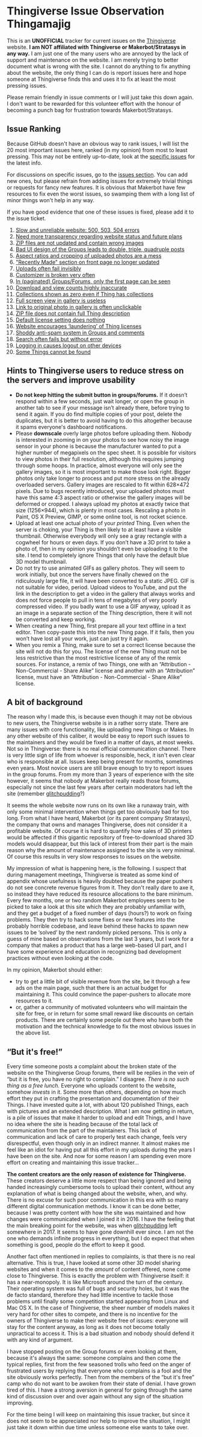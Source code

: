 # Thingiverse Issue Observation Thingamajig

This is an **UNOFFICIAL** tracker for current issues on the [Thingiverse](https://www.thingiverse.com) website. **I am NOT affiliated with Thingiverse or Makerbot/Stratasys in any way.** I am just one of the many users who are annoyed by the lack of support and maintenance on the website. I am merely trying to better document what is wrong with the site. I cannot do anything to fix anything about the website, the only thing I can do is report issues here and hope someone at Thingiverse finds this and uses it to fix at least the most pressing issues.

Please remain friendly in issue comments or I will just take this down again. I don't want to be rewarded for this volunteer effort with the honour of becoming a punch bag for frustration towards Makerbot/Stratasys.


## Issue Ranking

Because GitHub doesn't have an obvious way to rank issues, I will list the 20 most important issues here, ranked (in my opinion) from most to least pressing. This may not be entirely up-to-date, look at the [specific issues](https://github.com/DrLex0/ThingiverseIssues/issues) for the latest info.

For discussions on specific issues, go to the [issues section](https://github.com/DrLex0/ThingiverseIssues/issues). You can add new ones, but please refrain from adding issues for extremely trivial things or requests for fancy new features. It is obvious that Makerbot have few resources to fix even the worst issues, so swamping them with a long list of minor things won't help in any way.

If you have good evidence that one of these issues is fixed, please add it to the issue ticket.

1. [Slow and unreliable website: 500, 503, 504 errors](https://github.com/DrLex0/ThingiverseIssues/issues/2)
2. [Need more transparency regarding website status and future plans](https://github.com/DrLex0/ThingiverseIssues/issues/4)
3. [ZIP files are not updated and contain wrong images](https://github.com/DrLex0/ThingiverseIssues/issues/25)
4. [Bad UI design of the Groups leads to double, triple, quadruple posts](https://github.com/DrLex0/ThingiverseIssues/issues/7)
5. [Aspect ratios and cropping of uploaded photos are a mess](https://github.com/DrLex0/ThingiverseIssues/issues/27)
6. ["Recently Made" section on front page no longer updated](https://github.com/DrLex0/ThingiverseIssues/issues/21)
7. [Uploads often fail invisibly](https://github.com/DrLex0/ThingiverseIssues/issues/3)
8. [Customizer is broken very often](https://github.com/DrLex0/ThingiverseIssues/issues/5)
9. [In (paginated) Groups/Forums, only the first page can be seen](https://github.com/DrLex0/ThingiverseIssues/issues/6)
10. [Download and view counts highly inaccurate](https://github.com/DrLex0/ThingiverseIssues/issues/19)
11. [Collections shown as zero even if Thing has collections](https://github.com/DrLex0/ThingiverseIssues/issues/9)
12. [Full screen view in gallery is useless](https://github.com/DrLex0/ThingiverseIssues/issues/10)
13. [Link to original photo in gallery is often unclickable](https://github.com/DrLex0/ThingiverseIssues/issues/11)
14. [ZIP file does not contain full Thing description](https://github.com/DrLex0/ThingiverseIssues/issues/13)
15. [Default license setting does nothing](https://github.com/DrLex0/ThingiverseIssues/issues/14)
16. [Website encourages ‘laundering’ of Thing licenses](https://github.com/DrLex0/ThingiverseIssues/issues/15)
17. [Shoddy anti-spam system in Groups and comments](https://github.com/DrLex0/ThingiverseIssues/issues/16)
18. [Search often fails but without error](https://github.com/DrLex0/ThingiverseIssues/issues/23)
19. [Logging in causes logout on other devices](https://github.com/DrLex0/ThingiverseIssues/issues/24)
20. [Some Things cannot be found](https://github.com/DrLex0/ThingiverseIssues/issues/22)


## Hints to Thingiverse users to reduce stress on the servers and improve usability

* **Do not keep hitting the submit button in groups/forums.** If it doesn’t respond within a few seconds, just wait longer, or open the group in another tab to see if your message isn’t already there, before trying to send it again. If you do find multiple copies of your post, delete the duplicates, but it is better to avoid having to do this altogether because it spams everyone's dashboard notifications.
* Please **downscale** overly large photos before uploading them. Nobody is interested in zooming in on your photos to see how noisy the image sensor in your phone is because the manufacturer wanted to put a higher number of megapixels on the spec sheet. It is possible for visitors to view photos in their full resolution, although this requires jumping through some hoops. In practice, almost everyone will only see the gallery images, so it is most important to make those look right. Bigger photos only take longer to process and put more stress on the already overloaded servers. Gallery images are rescaled to fit within 628×472 pixels. Due to bugs recently introduced, your uploaded photos must have this same 4:3 aspect ratio or otherwise the gallery images will be deformed or cropped. I always upload my photos at exactly twice that size (1256×944), which is plenty in most cases. Rescaling a photo in Paint, OS X Preview, GIMP, or some online tool, is not rocket science.
* Upload at least one actual photo of your *printed* Thing. Even when the server is choking, your Thing is then likely to at least have a visible thumbnail. Otherwise everybody will only see a gray rectangle with a cogwheel for hours or even days. If you don’t have a 3D print to take a photo of, then in my opinion you shouldn’t even be uploading it to the site. I tend to completely ignore Things that only have the default blue 3D model thumbnail.
* Do not try to use animated GIFs as gallery photos. They will seem to work initially, but once the servers have finally chewed on the ridiculously large file, it will have been converted to a static JPEG. GIF is not suitable for video, period. Upload videos to YouTube, and put the link in the description to get a video in the gallery that always works and does not force people to pull in tens of megabytes of very poorly compressed video. If you badly want to use a GIF anyway, upload it as an image in a separate section of the Thing description, there it will not be converted and keep working.
* When creating a new Thing, first prepare all your text offline in a text editor. Then copy-paste this into the new Thing page. If it fails, then you won’t have lost all your work, just can just try it again.
* When you remix a Thing, make sure to set a correct license because the site will not do this for you. The license of the new Thing must not be less restrictive than the most restrictive license of any of the remix sources. For instance, a remix of two Things, one with an “Attribution - Non-Commercial - Share Alike” license and another with an “Attribution” license, must have an “Attribution - Non-Commercial - Share Alike” license.


## A bit of background

The reason why I made this, is because even though it may not be obvious to new users, the Thingiverse website is in a rather sorry state. There are many issues with core functionality, like uploading new Things or Makes. In any other website of this caliber, it would be easy to report such issues to the maintainers and they would be fixed in a matter of days, at most weeks. Not so in Thingiverse: there is no real official communication channel. There is very little sign of life from whoever is responsible, heck, it isn't even clear who is responsible at all. Issues keep being present for months, sometimes even years. Most novice users are still brave enough to try to report issues in the group forums. From my more than 3 years of experience with the site however, it seems that nobody at Makerbot really reads those forums, especially not since the last few years after certain moderators had left the site (remember [glitchpudding](https://www.thingiverse.com/glitchpudding/about)?)

It seems the whole website now runs on its own like a runaway train, with only some minimal intervention when things get too obviously bad for too long. From what I have heard, Makerbot (or its parent company Stratasys), the company that owns and manages Thingiverse, does not consider it a profitable website. Of course it is hard to quantify how sales of 3D printers would be affected if this gigantic repository of free-to-download shared 3D models would disappear, but this lack of interest from their part is the main reason why the amount of maintenance assigned to the site is very minimal. Of course this results in very slow responses to issues on the website.

My impression of what is happening here, is the following. I suspect that during management meetings, Thingiverse is treated as some kind of appendix whose usefulness is heavily doubted because the paper pushers do not see concrete revenue figures from it. They don't really dare to axe it, so instead they have reduced its resource allocations to the bare minimum. Every few months, one or two random Makerbot employees seem to be picked to take a look at this site which they are probably unfamiliar with, and they get a budget of a fixed number of days (hours?) to work on fixing problems. They then try to hack some fixes or new features into the probably horrible codebase, and leave behind these hacks to spawn new issues to be ‘solved’ by the next randomly picked persons. This is only a guess of mine based on observations from the last 3 years, but I work for a company that makes a product that has a large web-based UI part, and I have some experience and education in recognizing bad development practices without even looking at the code.

In my opinion, Makerbot should either:
- try to get a little bit of visible revenue from the site, be it through a few ads on the main page, such that there is an actual budget for maintaining it. This could convince the paper-pushers to allocate more resources to it.
- or, gather a community of motivated volunteers who will maintain the site for free, or in return for some small reward like discounts on certain products. There are certainly some people out there who have both the motivation and the technical knowledge to fix the most obvious issues in the above list.


## “But it's free!”

Every time someone posts a complaint about the broken state of the website on the Thingiverse Group forums, there will be replies in the vein of “but it is free, you have no right to complain.” I disagree. *There is no such thing as a free lunch.* Everyone who uploads content to the website, somehow *invests* in it. Some more than others, depending on how much effort they put in crafting the presentation and documentation of their Things. I have invested quite a lot, with about 120 published Things, each with pictures and an extended description. What I am now getting in return, is a pile of issues that make it harder to upload and edit Things, and I have no idea where the site is heading because of the total lack of communication from the part of the maintainers. This lack of communication and lack of care to properly test each change, feels very disrespectful, even though only in an indirect manner. It almost makes me feel like an idiot for having put all this effort in my uploads during the years I have been on the site. And now for some reason I am spending even more effort on creating and maintaining this issue tracker…

**The content creators are the only reason of existence for Thingiverse.** These creators deserve a little more respect than being ignored and being handed increasingly cumbersome tools to upload their content, without any explanation of what is being changed about the website, when, and why. There is no excuse for such poor communication in this era with so many different digital communication methods. I know it can be done better, because I was pretty content with how the site was maintained and how changes were communicated when I joined it in 2016. I have the feeling that the main breaking point for the website, was when [glitchpudding](https://www.thingiverse.com/glitchpudding/about) left somewhere in 2017. It seems to have gone downhill ever since. I am not the one who demands infinite progress in everything, but I do expect that when something is good, people do the effort to keep it good.

Another fact often mentioned in replies to complaints, is that there is no real alternative. This is true, I have looked at some other 3D model sharing websites and when it comes to the *amount* of content offered, none come close to Thingiverse. This is exactly the problem with Thingiverse itself: it has a near-monopoly. It is like Microsoft around the turn of the century. Their operating system was full of bugs and security holes, but it was the de facto standard, therefore they had little incentive to tackle those problems until finally some competition started appearing from Linux and Mac OS X. In the case of Thingiverse, the sheer number of models makes it very hard for other sites to compete, and there is no incentive for the owners of Thingiverse to make their website free of issues: everyone will stay for the content anyway, as long as it does not become totally unpractical to access it. This is a bad situation and nobody should defend it with any kind of argument.

I have stopped posting on the Group forums or even looking at them, because it's always the same: someone complains and then come the typical replies, first from the few seasoned trolls who feed on the anger of frustrated users by replying that everyone who complains is a fool and the site obviously works perfectly. Then from the members of the “but it's free” camp who do not want to be awoken from their state of denial. I have grown tired of this. I have a strong aversion in general for going through the same kind of discussion over and over again without any sign of the situation improving.

For the time being I will keep on maintaining this issue tracker, but since it does not seem to be appreciated nor help to improve the situation, I might just take it down within due time unless someone else wants to take over.
